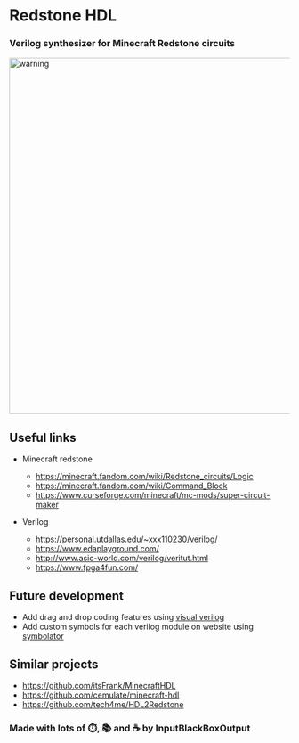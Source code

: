 # Redstone HDL
### Verilog synthesizer for Minecraft Redstone circuits

<img width="640" alt="warning" src="https://user-images.githubusercontent.com/53337979/151096760-3ace455e-da62-4914-a76f-c5dc14217243.png">

## Useful links
* Minecraft redstone
  - https://minecraft.fandom.com/wiki/Redstone_circuits/Logic
  - https://minecraft.fandom.com/wiki/Command_Block
  - https://www.curseforge.com/minecraft/mc-mods/super-circuit-maker

* Verilog
  - https://personal.utdallas.edu/~xxx110230/verilog/
  - https://www.edaplayground.com/
  - http://www.asic-world.com/verilog/veritut.html
  - https://www.fpga4fun.com/

## Future development
- Add drag and drop coding features using [visual verilog](https://github.com/MarwanYoussef/Visual-Verilog) 
- Add custom symbols for each verilog module on website using [symbolator](https://github.com/kevinpt/symbolator)

## Similar projects
- https://github.com/itsFrank/MinecraftHDL
- https://github.com/cemulate/minecraft-hdl
- https://github.com/tech4me/HDL2Redstone

### Made with lots of ⏱️, 📚 and ☕ by InputBlackBoxOutput
